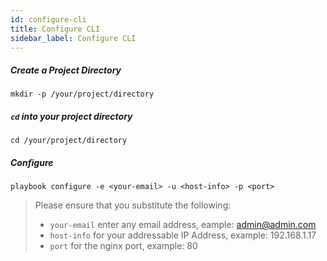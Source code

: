 ```yaml
---
id: configure-cli
title: Configure CLI
sidebar_label: Configure CLI
---
```



##### Create a Project Directory
```
mkdir -p /your/project/directory
```

##### `cd` into your project directory
```
cd /your/project/directory
```

##### Configure

```
playbook configure -e <your-email> -u <host-info> -p <port>
```

> Please ensure that you substitute the following: 
>   * `your-email` enter any email address, eample: admin@admin.com
>   * `host-info` for your addressable IP Address, example: 192.168.1.17
>   * `port` for the nginx port, example: 80









